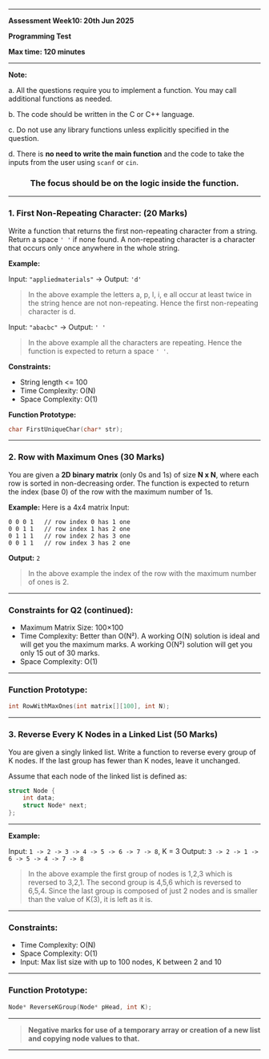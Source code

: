 
---

**Assessment Week10: 20th Jun 2025**

**Programming Test**   

**Max time: 120 minutes**   


---

**Note:**  

a. All the questions require you to implement a function. You may call additional functions as needed.  

b. The code should be written in the C or C++ language.  

c. Do not use any library functions unless explicitly specified in the question.  

d. There is **no need to write the main function** and the code to take the inputs from the user using `scanf` or `cin`.  


<h3 align="center">The focus should be on the logic inside the function.</h3>

---

### 1. First Non-Repeating Character: (20 Marks)

Write a function that returns the first non-repeating character from a string. Return a space `' '` if none found. A non-repeating character is a character that occurs only once anywhere in the whole string.

**Example:**

Input: `"appliedmaterials"` → Output: `'d'`

> In the above example the letters a, p, l, i, e all occur at least twice in the string hence are not non-repeating. Hence the first non-repeating character is d.

Input: `"abacbc"` → Output: `' '`

> In the above example all the characters are repeating. Hence the function is expected to return a space `' '`.

**Constraints:**

* String length <= 100
* Time Complexity: O(N)
* Space Complexity: O(1)

**Function Prototype:**

```cpp
char FirstUniqueChar(char* str);
```

---

### 2. Row with Maximum Ones (30 Marks)

You are given a **2D binary matrix** (only 0s and 1s) of size **N x N**, where each row is sorted in non-decreasing order. The function is expected to return the index (base 0) of the row with the maximum number of 1s.

**Example:**
Here is a 4x4 matrix
Input:

```
0 0 0 1   // row index 0 has 1 one  
0 0 1 1   // row index 1 has 2 one  
0 1 1 1   // row index 2 has 3 one  
0 0 1 1   // row index 3 has 2 one
```

**Output:**
`2`

> In the above example the index of the row with the maximum number of ones is 2.

---


### Constraints for Q2 (continued):

* Maximum Matrix Size: 100×100
* Time Complexity: Better than O(N²). A working O(N) solution is ideal and will get you the maximum marks. A working O(N²) solution will get you only 15 out of 30 marks.
* Space Complexity: O(1)

---

### Function Prototype:

```cpp
int RowWithMaxOnes(int matrix[][100], int N);
```

---

### 3. Reverse Every K Nodes in a Linked List (50 Marks)

You are given a singly linked list. Write a function to reverse every group of K nodes. If the last group has fewer than K nodes, leave it unchanged.

Assume that each node of the linked list is defined as:

```cpp
struct Node {
    int data;
    struct Node* next;
};
```

---

**Example:**

Input: `1 -> 2 -> 3 -> 4 -> 5 -> 6 -> 7 -> 8`, K = 3
Output: `3 -> 2 -> 1 -> 6 -> 5 -> 4 -> 7 -> 8`

> In the above example the first group of nodes is 1,2,3 which is reversed to 3,2,1.
> The second group is 4,5,6 which is reversed to 6,5,4.
> Since the last group is composed of just 2 nodes and is smaller than the value of K(3), it is left as it is.

---

### Constraints:

* Time Complexity: O(N)
* Space Complexity: O(1)
* Input: Max list size with up to 100 nodes, K between 2 and 10

---

### Function Prototype:

```cpp
Node* ReverseKGroup(Node* pHead, int K);
```

---

> **Negative marks for use of a temporary array or creation of a new list and copying node values to that.**

---
